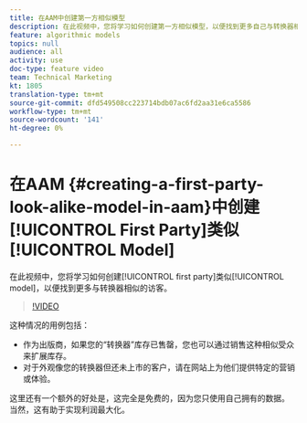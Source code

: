 ```yaml
---
title: 在AAM中创建第一方相似模型
description: 在此视频中，您将学习如何创建第一方相似模型，以便找到更多自己与转换器相似的访客。
feature: algorithmic models
topics: null
audience: all
activity: use
doc-type: feature video
team: Technical Marketing
kt: 1805
translation-type: tm+mt
source-git-commit: dfd549508cc223714bdb07ac6fd2aa31e6ca5586
workflow-type: tm+mt
source-wordcount: '141'
ht-degree: 0%

---
```



# 在AAM {#creating-a-first-party-look-alike-model-in-aam}中创建[!UICONTROL First Party]类似[!UICONTROL Model]

在此视频中，您将学习如何创建[!UICONTROL first party]类似[!UICONTROL model]，以便找到更多与转换器相似的访客。

>[!VIDEO](https://video.tv.adobe.com/v/23504/?quality=12)

这种情况的用例包括：

* 作为出版商，如果您的“转换器”库存已售罄，您也可以通过销售这种相似受众来扩展库存。
* 对于外观像您的转换器但还未上市的客户，请在网站上为他们提供特定的营销或体验。

这里还有一个额外的好处是，这完全是免费的，因为您只使用自己拥有的数据。 当然，这有助于实现利润最大化。
